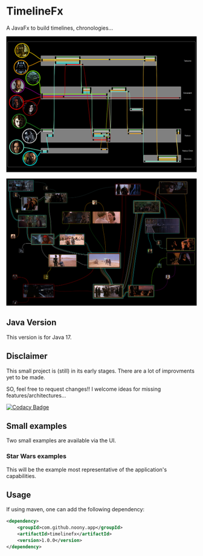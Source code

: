 # TimelineFx
A JavaFx to build timelines, chronologies...


![Simple Star Wars chronology](/docs/images/StarWars_Timeline/Star_Wars_v02.png?raw=true "Star Wars 1-3")



![Simple Star Wars chronology gallery](/docs/images/StarWars_Timeline/SW_E_01_Chronology_v2_medium.png?raw=true "Star Wars 1-3")

## Java Version

This version is for Java 17.

## Disclaimer

This small project is (still) in its early stages.
There are a lot of improvments yet to be made.

SO, feel free to request changes!!
I welcome ideas for missing features/architectures...

[![Codacy Badge](https://app.codacy.com/project/badge/Grade/28eaaa31088c42d4b7f3143b3c58d91a)](https://www.codacy.com/gh/PtitNoony/timelinefx/dashboard?utm_source=github.com&amp;utm_medium=referral&amp;utm_content=PtitNoony/timelinefx&amp;utm_campaign=Badge_Grade)

## Small examples

Two small examples are available via the UI.

### Star Wars examples

This will be the example most representative of the application's capabilities.



## Usage

If using maven, one can add the following dependency:

```xml
<dependency>
    <groupId>com.github.noony.app</groupId>
    <artifactId>timelinefx</artifactId>
    <version>1.0.0</version>
</dependency>
```
